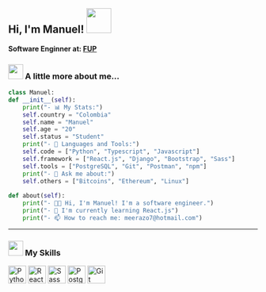 <h2> Hi, I'm Manuel! <img src="https://userstyles.org/style_screenshots/204108_after.gif" width="50"></h2>
<p><b>Software Enginner at: <a href="https://fup.edu.co/">FUP</a></b></p>

### <img src="https://c.tenor.com/yLPF2ku83OoAAAAi/peach-emm.gif" width="30"> A little more about me...  

```python
class Manuel:
def __init__(self):
	print("- 📊 My Stats:")
	self.country = "Colombia"
	self.name = "Manuel"
	self.age = "20"
	self.status = "Student"
	print("- 🔨 Languages and Tools:")
	self.code = ["Python", "Typescript", "Javascript"]
	self.framework = ["React.js", "Django", "Bootstrap", "Sass"]
	self.tools = ["PostgreSQL", "Git", "Postman", "npm"]
	print("- 💬 Ask me about:")
	self.others = ["Bitcoins", "Ethereum", "Linux"]
	
def about(self):
	print("- 👨‍💻 Hi, I'm Manuel! I'm a software engineer.")
	print("- 🌱 I'm currently learning React.js")
	print("- 📫 How to reach me: meerazo7@hotmail.com")
```
---

### <img src="https://c.tenor.com/ooi51RU2NloAAAAi/wink-cute.gif" width="30"> My Skills
<p align="left">
<a href="https://git-scm.com/" target="_blank" rel="noreferrer"><img src="https://img.icons8.com/color/344/python--v1.png" width="36" height="36" alt="Python" /></a>
<a href="https://git-scm.com/" target="_blank" rel="noreferrer"><img src="https://img.icons8.com/color/344/react-native.png" width="36" height="36" alt="React" /></a>
<a href="https://git-scm.com/" target="_blank" rel="noreferrer"><img src="https://img.icons8.com/color/344/sass.png" width="36" height="36" alt="Sass" /></a>
<a href="https://git-scm.com/" target="_blank" rel="noreferrer"><img src="https://img.icons8.com/color/344/postgreesql.png" width="36" height="36" alt="Postgres" /></a>
<a href="https://git-scm.com/" target="_blank" rel="noreferrer"><img src="https://img.icons8.com/color/344/git.png" width="36" height="36" alt="Git" /></a>
</p>


